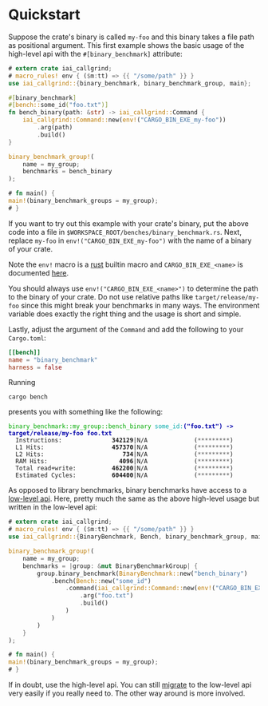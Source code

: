 <!-- markdownlint-disable MD041 MD033 -->
# Quickstart

Suppose the crate's binary is called `my-foo` and this binary takes a file path
as positional argument. This first example shows the basic usage of the
high-level api with the `#[binary_benchmark]` attribute:

```rust
# extern crate iai_callgrind;
# macro_rules! env { ($m:tt) => {{ "/some/path" }} }
use iai_callgrind::{binary_benchmark, binary_benchmark_group, main};

#[binary_benchmark]
#[bench::some_id("foo.txt")]
fn bench_binary(path: &str) -> iai_callgrind::Command {
    iai_callgrind::Command::new(env!("CARGO_BIN_EXE_my-foo"))
        .arg(path)
        .build()
}

binary_benchmark_group!(
    name = my_group;
    benchmarks = bench_binary
);

# fn main() {
main!(binary_benchmark_groups = my_group);
# }
```

If you want to try out this example with your crate's binary, put the above code
into a file in `$WORKSPACE_ROOT/benches/binary_benchmark.rs`. Next, replace
`my-foo` in `env!("CARGO_BIN_EXE_my-foo")` with the name of a binary of your
crate.

Note the `env!` macro is a [rust](https://doc.rust-lang.org/std/macro.env.html)
builtin macro and `CARGO_BIN_EXE_<name>` is documented
[here](https://doc.rust-lang.org/cargo/reference/environment-variables.html#environment-variables-cargo-sets-for-crates).

You should always use `env!("CARGO_BIN_EXE_<name>")` to determine the path to
the binary of your crate. Do not use relative paths like `target/release/my-foo`
since this might break your benchmarks in many ways. The environment variable
does exactly the right thing and the usage is short and simple.

Lastly, adjust the argument of the `Command` and add the following to your
`Cargo.toml`:

```toml
[[bench]]
name = "binary_benchmark"
harness = false
```

Running

```shell
cargo bench
```

presents you with something like the following:

<pre><code class="hljs"><span style="color:#0A0">binary_benchmark::my_group::bench_binary</span> <span style="color:#0AA">some_id</span><span style="color:#0AA">:</span><b><span style="color:#00A">("foo.txt") -> target/release/my-foo foo.txt</span></b>
  Instructions:     <b>         342129</b>|N/A             (<span style="color:#555">*********</span>)
  L1 Hits:          <b>         457370</b>|N/A             (<span style="color:#555">*********</span>)
  L2 Hits:          <b>            734</b>|N/A             (<span style="color:#555">*********</span>)
  RAM Hits:         <b>           4096</b>|N/A             (<span style="color:#555">*********</span>)
  Total read+write: <b>         462200</b>|N/A             (<span style="color:#555">*********</span>)
  Estimated Cycles: <b>         604400</b>|N/A             (<span style="color:#555">*********</span>)</code></pre>

As opposed to library benchmarks, binary benchmarks have access to a [low-level
api](./low_level.md). Here, pretty much the same as the above high-level usage
but written in the low-level api:

```rust
# extern crate iai_callgrind;
# macro_rules! env { ($m:tt) => {{ "/some/path" }} }
use iai_callgrind::{BinaryBenchmark, Bench, binary_benchmark_group, main};

binary_benchmark_group!(
    name = my_group;
    benchmarks = |group: &mut BinaryBenchmarkGroup| {
        group.binary_benchmark(BinaryBenchmark::new("bench_binary")
            .bench(Bench::new("some_id")
                .command(iai_callgrind::Command::new(env!("CARGO_BIN_EXE_my-foo"))
                    .arg("foo.txt")
                    .build()
                )
            )
        )
    }
);

# fn main() {
main!(binary_benchmark_groups = my_group);
# }
```

If in doubt, use the high-level api. You can still
[migrate](./low_level.md#intermixing-high-level-and-low-level-api) to the
low-level api very easily if you really need to. The other way around is more
involved.
